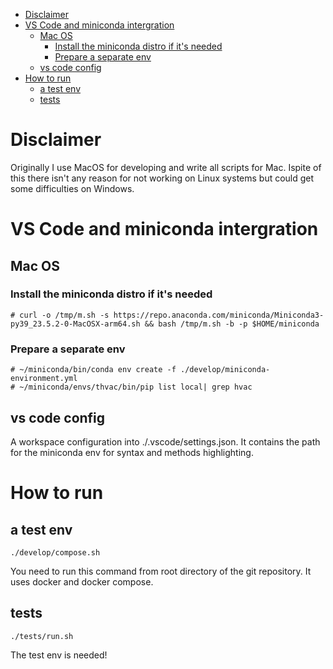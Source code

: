 <!-- TOC -->

- [Disclaimer](#disclaimer)
- [VS Code and miniconda intergration](#vs-code-and-miniconda-intergration)
    - [Mac OS](#mac-os)
        - [Install the miniconda distro if it's needed](#install-the-miniconda-distro-if-its-needed)
        - [Prepare a separate env](#prepare-a-separate-env)
    - [vs code config](#vs-code-config)
- [How to run](#how-to-run)
    - [a test env](#a-test-env)
    - [tests](#tests)

<!-- /TOC -->

# Disclaimer
Originally I use MacOS for developing and write all scripts for Mac. Ispite of this there isn't any reason for not working on Linux systems but could get some difficulties on Windows.

# VS Code and miniconda intergration
## Mac OS
### Install the miniconda distro if it's needed 
```
# curl -o /tmp/m.sh -s https://repo.anaconda.com/miniconda/Miniconda3-py39_23.5.2-0-MacOSX-arm64.sh && bash /tmp/m.sh -b -p $HOME/miniconda
```
### Prepare a separate env
```
# ~/miniconda/bin/conda env create -f ./develop/miniconda-environment.yml
# ~/miniconda/envs/thvac/bin/pip list local| grep hvac
```
## vs code config
A workspace configuration into ./.vscode/settings.json. It contains the path for the miniconda env for syntax and methods highlighting.

# How to run 
## a test env
```
./develop/compose.sh
```
You need to run this command from root directory of the git repository. It uses docker and docker compose.

## tests
```
./tests/run.sh
```
The test env is needed!
